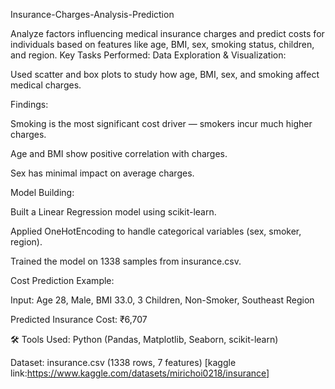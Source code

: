 Insurance-Charges-Analysis-Prediction

Analyze factors influencing medical insurance charges and predict costs for individuals based on features like age, BMI, sex, smoking status, children, and region. Key Tasks Performed: Data Exploration & Visualization:

Used scatter and box plots to study how age, BMI, sex, and smoking affect medical charges.

Findings:

Smoking is the most significant cost driver — smokers incur much higher charges.

Age and BMI show positive correlation with charges.

Sex has minimal impact on average charges.

Model Building:

Built a Linear Regression model using scikit-learn.

Applied OneHotEncoding to handle categorical variables (sex, smoker, region).

Trained the model on 1338 samples from insurance.csv.

Cost Prediction Example:

Input: Age 28, Male, BMI 33.0, 3 Children, Non-Smoker, Southeast Region

Predicted Insurance Cost: ₹6,707

🛠️ Tools Used: Python (Pandas, Matplotlib, Seaborn, scikit-learn)

Dataset: insurance.csv (1338 rows, 7 features) [kaggle link:https://www.kaggle.com/datasets/mirichoi0218/insurance]

